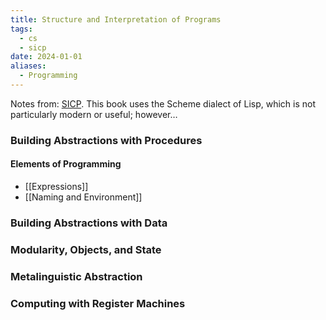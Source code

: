 ```yaml
---
title: Structure and Interpretation of Programs
tags:
  - cs
  - sicp
date: 2024-01-01
aliases:
  - Programming
---
```

Notes from: [SICP](https://sarabander.github.io/sicp/html/index.xhtml#SEC_Contents). This book uses the Scheme dialect of Lisp, which is not particularly modern or useful; however…
### Building Abstractions with Procedures

#### Elements of Programming
- [[Expressions]]
- [[Naming and Environment]]
### Building Abstractions with Data

### Modularity, Objects, and State

### Metalinguistic Abstraction

### Computing with Register Machines